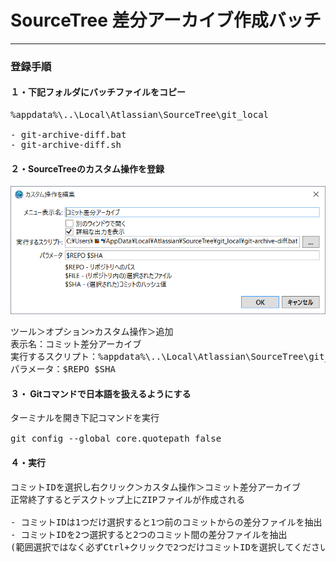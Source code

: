 # SourceTree 差分アーカイブ作成バッチ
----

### 登録手順

#### １・下記フォルダにバッチファイルをコピー

<pre>
%appdata%\..\Local\Atlassian\SourceTree\git_local

- git-archive-diff.bat
- git-archive-diff.sh
</pre>

#### ２・SourceTreeのカスタム操作を登録

![Image1](image1.png)

<pre>
ツール＞オプション>カスタム操作＞追加
表示名：コミット差分アーカイブ
実行するスクリプト：%appdata%\..\Local\Atlassian\SourceTree\git_local\git-archive-diff.bat
パラメータ：$REPO $SHA
</pre>

#### ３・ Gitコマンドで日本語を扱えるようにする

<pre>
ターミナルを開き下記コマンドを実行

git config --global core.quotepath false
</pre>

#### ４・実行

<pre>
コミットIDを選択し右クリック＞カスタム操作＞コミット差分アーカイブ
正常終了するとデスクトップ上にZIPファイルが作成される

- コミットIDは1つだけ選択すると1つ前のコミットからの差分ファイルを抽出
- コミットIDを2つ選択すると2つのコミット間の差分ファイルを抽出
(範囲選択ではなく必ずCtrl+クリックで2つだけコミットIDを選択してください)

</pre>
